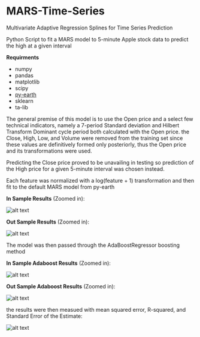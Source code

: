# MARS-Time-Series
Multivariate Adaptive Regression Splines for Time Series Prediction

Python Script to fit a MARS model to 5-minute Apple stock data to predict the high at a given interval

**Requirments**
- numpy
- pandas
- matplotlib
- scipy
- [py-earth](https://github.com/scikit-learn-contrib/py-earth)
- sklearn
- ta-lib

The general premise of this model is to use the Open price and a select few technical indicators, namely a 7-period Standard deviation and Hilbert Transform Dominant cycle period both calculated with the Open price. the Close, High, Low, and Volume were removed from the training set since these values are definitively formed only posteriorly, thus the Open price and its transformations were used.

Predicting the Close price proved to be unavailing in testing so prediction of the High price for a given 5-minute interval was chosen instead.

Each feature was normalized with a log(feature + 1) transformation and then fit to the default MARS model from py-earth

**In Sample Results** (Zoomed in):

![alt text](https://github.com/Nicholas-Picini/MARS-Time-Series/blob/master/MARS1.png)


**Out Sample Results** (Zoomed in):

![alt text](https://github.com/Nicholas-Picini/MARS-Time-Series/blob/master/MARS2.png)


The model was then passed through the AdaBoostRegressor boosting method

**In Sample Adaboost Results** (Zoomed in):

![alt text](https://github.com/Nicholas-Picini/MARS-Time-Series/blob/master/AB1.png)

**Out Sample Adaboost Results** (Zoomed in):

![alt text](https://github.com/Nicholas-Picini/MARS-Time-Series/blob/master/AB2.png)


the results were then measued with mean squared error, R-squared, and Standard Error of the Estimate:

![alt text](https://github.com/Nicholas-Picini/MARS-Time-Series/blob/master/Stats.png)
